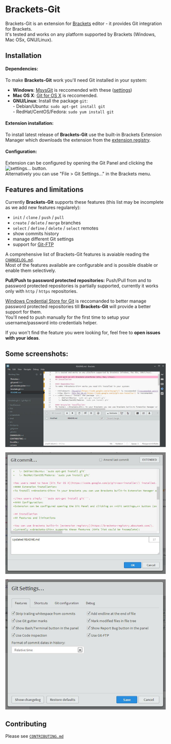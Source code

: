 # Brackets-Git

Brackets-Git is an extension for [Brackets](http://brackets.io/) editor - it provides Git integration for Brackets.  
It's tested and works on any platform supported by Brackets (Windows, Mac OSx, GNU/Linux).

## Installation

#### Dependencies:
To make **Brackets-Git** work you'll need Git installed in your system:

- **Windows**: [MsysGit](https://code.google.com/p/msysgit/) is reccomended with these ([settings](https://raw.github.com/zaggino/brackets-git/master/screenshots/gitInstall.png))
- **Mac OS X**: [Git for OS X](https://code.google.com/p/git-osx-installer/) is reccomended.
- **GNU/Linux**: Install the package `git`:  
   \- Debian/Ubuntu: `sudo apt-get install git`  
   \- RedHat/CentOS/Fedora: `sudo yum install git`

#### Extension installation:
To install latest release of **Brackets-Git** use the built-in Brackets Extension Manager which downloads the extension from the [extension registry](https://brackets-registry.aboutweb.com/).

#### Configuration:
Extension can be configured by opening the Git Panel and clicking the ![settings...][settingsIcon] button.  
Alternatively you can use "File > Git Settings..." in the Brackets menu.

## Features and limitations

Currently **Brackets-Git** supports these features (this list may be incomplete as we add new features regularely):

- `init` / `clone` / `push` / `pull`
- `create` / `delete` / `merge` branches
- `select` / `define` / `delete` / `select` remotes
- show commits history
- manage different Git settings
- support for [Git-FTP](http://git-ftp.github.io/git-ftp/)

A comprehensive list of Brackets-Git features is avaiable reading the [`CHANGELOG.md`](CHANGELOG.md).  
Most of the features available are configurable and is possible disable or enable them selectively.

**Pull/Push to password protected repositories:**
Push/Pull from and to password protected repositories is partially supported, currently it works only with `http` / `https` repositories.

[Windows Credential Store for Git](http://gitcredentialstore.codeplex.com/) is reccomanded to better manage password protected repositories till **Brackets-Git** will provide a better support for them.  
You'll need to push manually for the first time to setup your username/password into credentials helper.

If you won't find the feature you were looking for, feel free to **open issues with your ideas**.

## Some screenshots:

![main](screenshots/main.jpg)

![commit dialog](screenshots/commitDialog.jpg)

![settings dialog](screenshots/settingsDialog.jpg)

## Contributing

Please see [`CONTRIBUTING.md`](CONTRIBUTING.md)


[settingsIcon]: https://cloud.githubusercontent.com/assets/5382443/2535525/c0e254b0-b58f-11e3-9be3-9024641e5a2a.png